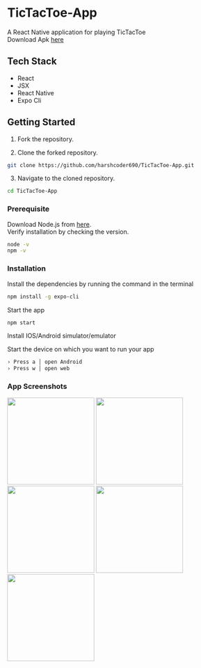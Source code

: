 # TicTacToe-App

A React Native application for playing TicTacToe
<br>
Download Apk [here](https://drive.google.com/file/d/1W_TX61Uy2PxtPgbwVu8hWpjr7DiX_uR8/view?usp=sharing)

## Tech Stack 

- React
- JSX
- React Native
- Expo Cli

## Getting Started

1. Fork the repository.
 
2. Clone the forked repository.
```bash
git clone https://github.com/harshcoder690/TicTacToe-App.git
```

3. Navigate to the cloned repository.
```bash
cd TicTacToe-App
```

### Prerequisite

Download Node.js from [here](https://nodejs.org/en/download/).
<br>
Verify installation by checking the version.
```bash
node -v
npm -v
```

### Installation

Install the dependencies by running the command in the terminal
```bash
npm install -g expo-cli
```

Start the app
```bash
npm start
```

Install IOS/Android simulator/emulator 

Start the device on which you want to run your app
```bash
› Press a │ open Android
› Press w │ open web
```
### App Screenshots
<span><img src = "https://user-images.githubusercontent.com/71275600/164454145-e068428a-42c6-48b7-a56d-c24508e5b13e.jpeg" width = 200></span>
<span><img src = "https://user-images.githubusercontent.com/71275600/164454162-7c1df152-4d63-4e03-bc36-7fc4db8e53bc.jpeg" width = 200></span>
<span><img src = "https://user-images.githubusercontent.com/71275600/164454175-5440444e-947d-4123-8e69-cbef3a8dc55c.jpeg" width = 200></span>
<span><img src = "https://user-images.githubusercontent.com/71275600/164454184-fcb5a29a-f07a-425c-8d8d-b7e602df20a3.jpeg" width = 200></span>
<span><img src = "https://user-images.githubusercontent.com/71275600/164454192-c8c9a96a-2f50-42ad-90a9-ee822734d303.jpeg" width = 200></span>
